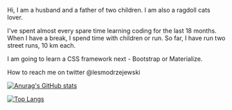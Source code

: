 Hi, I am a husband and a father of two children. I am also a ragdoll cats lover. 

I've spent almost every spare time learning coding for the last 18 months. When I have a break, I spend time with children or run. So far, I have run two street runs, 10 km each.

I am going to learn a CSS framework next - Bootstrap or Materialize.

How to reach me on twitter @lesmodrzejewski

[![Anurag's GitHub stats](https://github-readme-stats.vercel.app/api?username=lesmodrzejewski)](https://github.com/anuraghazra/github-readme-stats)

[![Top Langs](https://github-readme-stats.vercel.app/api/top-langs/?username=lesmodrzejewski&layout=compact)](https://github.com/anuraghazra/github-readme-stats)

